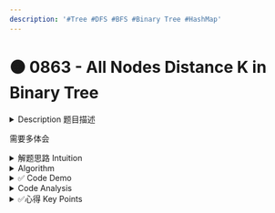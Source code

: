 ```yaml
---
description: '#Tree #DFS #BFS #Binary Tree #HashMap'
---
```


# 🟠 0863 - All Nodes Distance K in Binary Tree

<details>

<summary>Description 题目描述 </summary>

Given the `root` of a binary tree, the value of a target node `target`, and an integer `k`, return _an array of the values of all nodes that have a distance_ `k` _from the target node._

You can return the answer in **any order**.

```sql
Input: root = [3,5,1,6,2,0,8,null,null,7,4], target = 5, K = 2
Output: [7,4,1]

Explanation: 
The nodes that are a distance 2 from the target node (with value 5)
have values 7, 4, and 1.
```

![](<../../.gitbook/assets/image (1).png>)

**Constraints:**

* The number of nodes in the tree is in the range `[1, 500]`.
* `0 <= Node.val <= 500`
* All the values `Node.val` are **unique**.
* `target` is the value of one of the nodes in the tree.
* `0 <= k <= 1000`

</details>

需要多体会

<details>

<summary>解题思路 Intuition </summary>

1. **Understanding the problem**: The first step is understanding the problem. In this case, you're asked to find all nodes that are a certain distance `k` from a target node in a binary tree. This suggests a traversal or search problem, where you're looking to explore the tree in some way.
2. **Knowing your algorithms**: DFS and BFS are two of the most common algorithms used for traversing trees or graphs.&#x20;
   1. DFS explores as far as possible along each branch before backtracking. It's particularly useful when you want to go deep into the tree (for example, finding leaves or paths).&#x20;
   2. BFS explores all the neighbors at the present depth before moving on to nodes at the next depth level. It's especially useful for finding the shortest path or just exploring the immediate neighbors in stages.
3. **Connecting the problem to the algorithms**: <mark style="color:yellow;">**In this problem, you first need to find the target node and then explore all nodes a distance**</mark><mark style="color:yellow;">** **</mark><mark style="color:yellow;">**`k`**</mark><mark style="color:yellow;">** **</mark><mark style="color:yellow;">**away from it.**</mark> This can be thought of as a two-step process:&#x20;
   1. <mark style="color:yellow;">**traverse the tree to find the target node and build a graph**</mark> <mark style="color:red;">DFS can do this efficiently</mark>: DFS is efficient for this task because it explores all the way down each path. In the process of traversing, <mark style="color:blue;">**we're not only just searching for the target node, but also building a graph representation of the tree where each node has a reference to its parent and children.**</mark> This is done by starting from the root node and exploring each node's children (i.e., going deeper into the tree) before backtracking. This depth-first approach is very suitable for this process as we want to ensure we explore every branch of the tree and build complete connections.
   2. <mark style="color:blue;">**once you have the target node, explore all nodes a distance**</mark><mark style="color:blue;">** **</mark><mark style="color:blue;">**`k`**</mark><mark style="color:blue;">** **</mark><mark style="color:blue;">**from it**</mark> <mark style="color:red;">(BFS is perfect for this,</mark> since it explores nodes in stages, "levels" which correspond to distances from the starting node). Once you have found the target node and built the graph, you want to find all nodes that are a distance `k` from the target node. If you think about the problem visually, imagine starting at the target node and drawing rings around it, where each ring represents nodes that are a certain distance away from the target node. <mark style="color:blue;">BFS is perfect for this because it explores all neighbors at the current level before moving on to the next level.</mark> We start the BFS from the target node, and each level of the BFS corresponds to one "ring". When we reach the `k`th level, those nodes are the ones that are at a distance `k` from the target node.
4. **The nature of the tree**: <mark style="color:yellow;">**Binary trees do not have a built-in reference to their parent nodes, only to their children.**</mark> However, in this problem, you need to be able to traverse upwards as well as downwards from the target node. This suggests that you need to convert the tree into a bidirectional graph, which again points to using DFS.

</details>

<details>

<summary>Algorithm </summary>

Combine DFS and BFS

1. **Initial Setup**: \
   \-  a HashMap `nodeMap` to hold each node and its neighbors, \
   \- a List `result` to hold the nodes at distance K, \
   \- a HashSet `visited` to keep track of nodes that have been visited.
2. **Build Node Map**: Call the <mark style="color:yellow;">**`buildNodeMap`**</mark> method with the root node and null as the parent. This method will use <mark style="color:orange;">**DFS**</mark> to traverse the tree and build the node map.
   * If the current node (`child`) is null, return.
     * If `nodeMap` does not contain the current node, add it.
     * If the parent node is not null, add it as a neighbor of the current node, and the current node as a neighbor of the parent.
     * Recursively call **`buildNodeMap`** on the left and right children of the current node.
3. **Breadth-First Search (BFS)**: Call the <mark style="color:yellow;">**findNodesAtDistanceK**</mark> method with the target node and K. This method will perform <mark style="color:orange;">**BFS**</mark> to find all nodes at distance K from the target node.
   * Initialize a queue with the target node and add the target node to the `visited` set.
   * Initialize a **distance** variable to track the current distance from the target node.
   * While the queue is not empty:
     * If the current distance is equal to K, add all nodes in the current level (same distance from the target) to `result` and return.
     * For each node at the current distance:
       * Remove it from the queue.
       * For each unvisited neighbor of this node, add it to the `visited` set and the queue.
     * Increment `distance` by 1.

<mark style="color:yellow;">**Q: why build a node map?**</mark>

* Build the node map used DFS and recursion
* The node map is a hashmap where\
  \-  key: node \
  \- value: a list of its neighbors node.&#x20;
* The neighbors of a node include its parent and children. This makes it easier to traverse the graph in the BFS step,  as each node's neighbors can be quickly looked up in the nodeMap.

```
       3
     /   \
    5     1
  /  \   / \
 6    2 0   8
    /  \
   7    4

Graph (nodeMap):
3: [5, 1]
5: [3, 6, 2]
1: [3, 0, 8]
6: [5]
2: [5, 7, 4]
0: [1]
8: [1]
7: [2]
4: [2]
```

**Step 1: Initialize**

Set up the queue, visited set, and distance. The target node (5) is added to the queue and the visited set.

Queue: \[5]\
Visited: {5}\
Distance: 0

**Step 2: BFS**

Begin the BFS. Since the queue is not empty, enter the while loop. The distance is not yet equal to K (2), so skip the first if statement.

**Step 3: Process Nodes at Distance 0**

Get the size of the queue (1). For each node in the queue, remove it and add its neighbors to the queue if they haven't been visited.

Queue: \[3, 2, 6] (neighbors of 5)\
Visited: {5, 3, 2, 6}\
Distance: 1

**Step 4: Process Nodes at Distance 1**

Increment distance. The distance is not yet equal to K, so continue processing nodes. Get the size of the queue (2). For each node in the queue, remove it and add its neighbors to the queue if they haven't been visited.

Queue: \[1, 4, 7] \
Visited: {5, 3, 2, 6, 1, 4, 7}\
Distance: 2

**Step 5: Process Nodes at Distance 2**

Increment distance. The distance is now equal to K. For each node in the queue, remove it and add its value to the result list.

Queue: \[]\
Visited: {5, 3, 2, 6, 1, 4, 7}\
Result: \[1, 4, 7]\
Distance: 2

</details>

<details>

<summary>✅ Code Demo </summary>

```java
class Solution {
    Map<TreeNode, List<TreeNode>> nodeMap = new HashMap<>();
    List<Integer> resultList = new ArrayList<>();
    Set<TreeNode> visitedNodes = new HashSet<>();
        
    public List<Integer> distanceK(TreeNode root, TreeNode target, int k) {
        buildNodeMap(null, root);
        findNodesAtDistanceK(target, K);
        return result;
    }
    
    // Helper method: build and update nodeMap using recursion and dfs
    // where the key is the node itself, the value is a list of the node's neighbor nodes
    // Params: parent -> the parent of the node
    private void buildNodeMap(TreeNode parent, TreeNode child) {
        if (child == null)  return;
        if (!nodeMap.containsKey(child)) {
            nodeMap.put(child, new ArrayList<>());
            if (parent != null) {
                nodeMap.get(child).add(parent); // add to both list
                nodeMap.get(parent).add(child);  // child and parent are both not null
            }
            buildNodeMap(child, child.left);
            buildNodeMap(child, child.right);
        }
    }
    
    // helper method to use bfs to find and update the resultList
    // which include all the node's value around taget with distance k
    private void findNodesAtDistanceK(TreeNode target, int k) {
        Queue<TreeNode> queue = new LinkedList<>();
        queue.add(target);
        visitedNodes.add(target);
        int distance = 0;
        
        while (!queue.isEmpty()) {
            int size = queue.size();
            if (distance == k) {
                for (int i = 0; i < size; i++) {
                    TreeNode node = queue.poll();
                    resultList.add(node);
                }
                return;
            }
            
            for (int i = 0; i < size; i++) {
                TreeNode node = queue.poll();
                for (TreeNode neighbor : nodeMap.get(node)) {
                    if (!visited.contains(neighbor)) {
                        visited.add(neighbor);
                        queue.add(neighbor);
                    }
                }
            }
            distance++;
        }
    }
    
    
}
```

with comments:

```java
class Solution {
    // nodeMap stores each node and its neighbors (both parent and children)
    Map<TreeNode, List<TreeNode>> nodeMap = new HashMap<>();

    // resultList will store all nodes at distance K from the target node
    List<Integer> resultList = new ArrayList<>();

    // visitedNodes helps to avoid processing the same node twice
    Set<TreeNode> visitedNodes = new HashSet<>();
        
    public List<Integer> distanceK(TreeNode root, TreeNode target, int k) {
        // DFS to build nodeMap
        buildNodeMap(null, root);
        
        // BFS to find all nodes at distance K from target and store their values in resultList
        findNodesAtDistanceK(target, k);
        
        return resultList;
    }
    
    // DFS traversal to build nodeMap
    private void buildNodeMap(TreeNode parent, TreeNode child) {
        if (child == null) return;
        if (!nodeMap.containsKey(child)) {
            // initialize the list of neighbors for the child node
            nodeMap.put(child, new ArrayList<>());
            
            if (parent != null) {
                // add parent to the child's neighbor list and vice versa
                nodeMap.get(child).add(parent);
                nodeMap.get(parent).add(child);
            }
            
            // recursive calls to process the left and right children
            buildNodeMap(child, child.left);
            buildNodeMap(child, child.right);
        }
    }
    
    // BFS traversal to find all nodes at distance K from the target node
    private void findNodesAtDistanceK(TreeNode target, int k) {
        Queue<TreeNode> queue = new LinkedList<>();
        queue.add(target);
        visitedNodes.add(target);
        int distance = 0;
        
        while (!queue.isEmpty()) {
            int size = queue.size();
            if (distance == k) {
                // we've reached the nodes at distance K, so add them to the result list
                for (int i = 0; i < size; i++) {
                    TreeNode node = queue.poll();
                    resultList.add(node.val);
                }
                return;
            }
            
            // for all other nodes at the current distance, add their unvisited neighbors to the queue
            for (int i = 0; i < size; i++) {
                TreeNode node = queue.poll();
                for (TreeNode neighbor : nodeMap.get(node)) {
                    if (!visitedNodes.contains(neighbor)) {
                        visitedNodes.add(neighbor);
                        queue.add(neighbor);
                    }
                }
            }
            // increment the distance as we're moving to the next level in the BFS
            distance++;
        }
    }
}
```

</details>

<details>

<summary>Code Analysis</summary>



</details>

<details>

<summary>✅心得 Key Points</summary>

1. 需要多体会
2. 很多地方是自己想不到的，比如结合bfs和dfs，比如建立visited set, 比如建立hashmap to build a nodeMap
3. bfs + dfs + hashMap + recursion + hashSet&#x20;

</details>
